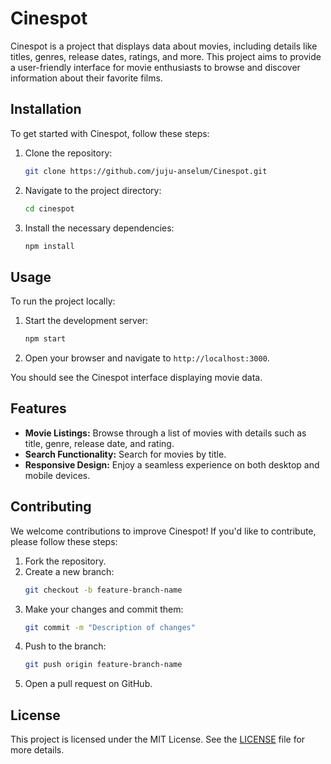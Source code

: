 # Cinespot

Cinespot is a project that displays data about movies, including details like titles, genres, release dates, ratings, and more. This project aims to provide a user-friendly interface for movie enthusiasts to browse and discover information about their favorite films.


## Installation

To get started with Cinespot, follow these steps:

1. Clone the repository:
    ```bash
    git clone https://github.com/juju-anselum/Cinespot.git
    ```

2. Navigate to the project directory:
    ```bash
    cd cinespot
    ```

3. Install the necessary dependencies:
    ```bash
    npm install
    ```

## Usage

To run the project locally:

1. Start the development server:
    ```bash
    npm start
    ```

2. Open your browser and navigate to `http://localhost:3000`.

You should see the Cinespot interface displaying movie data.

## Features

- **Movie Listings:** Browse through a list of movies with details such as title, genre, release date, and rating.
- **Search Functionality:** Search for movies by title.
- **Responsive Design:** Enjoy a seamless experience on both desktop and mobile devices.

## Contributing

We welcome contributions to improve Cinespot! If you'd like to contribute, please follow these steps:

1. Fork the repository.
2. Create a new branch:
    ```bash
    git checkout -b feature-branch-name
    ```
3. Make your changes and commit them:
    ```bash
    git commit -m "Description of changes"
    ```
4. Push to the branch:
    ```bash
    git push origin feature-branch-name
    ```
5. Open a pull request on GitHub.

## License

This project is licensed under the MIT License. See the [LICENSE](LICENSE) file for more details.
